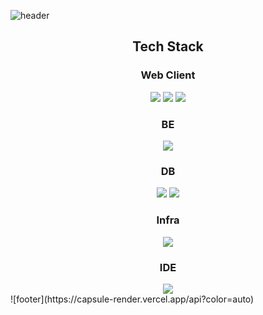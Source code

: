 ![header](https://capsule-render.vercel.app/api?color=auto)
<div align="center">
    <h2>Tech Stack</h2>
    <div>
        <h3>Web Client</h3>
        <img src="https://img.shields.io/badge/JavaScript-F7DF1E?style=flat&logo=JavaScript&logoColor=black" />
        <img src="https://img.shields.io/badge/React-61DAFB?style=flat&logo=React&logoColor=black" />
        <img src="https://img.shields.io/badge/Babel-F9DC3E?style=flat&logo=Babel&logoColor=black" />
    </div>
    <div>
        <h3>BE</h3>
        <img src="https://img.shields.io/badge/Node.js-339933?style=flat&logo=Node.js&logoColor=white" />
    </div>
    <div>
        <h3>DB</h3>
        <img src="https://img.shields.io/badge/MySQL-4479A1?style=flat&logo=MySQL&logoColor=white" />
        <img src="https://img.shields.io/badge/PostgreSQL-4479A1?style=flat&logo=PostgreSQL&logoColor=white" />
    </div>
    <div>
        <h3>Infra</h3>
        <img src="https://img.shields.io/badge/Git-F05032?style=flat&logo=Git&logoColor=white" />
    </div>
    <div>
        <h3>IDE</h3>
        <img src="https://img.shields.io/badge/Visual%20Studio%20Code-007ACC?style=flat&logo=Visual%20Studio%20Code&logoColor=white" />
    </div>
</div>
![footer](https://capsule-render.vercel.app/api?color=auto)

